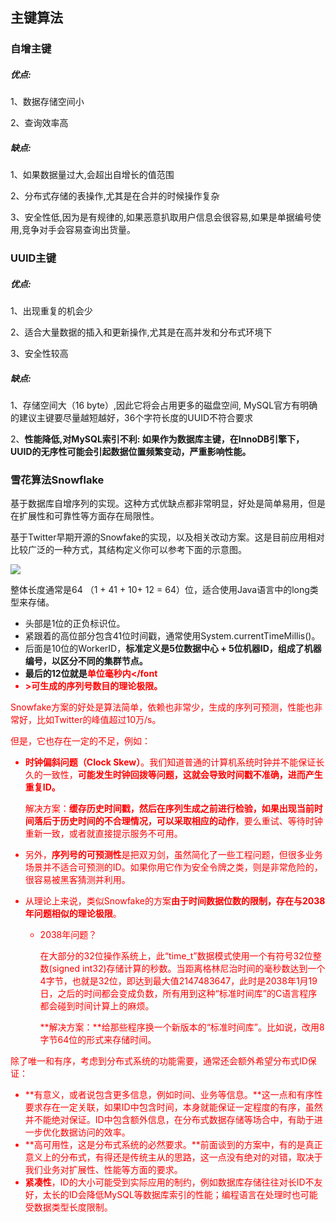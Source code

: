 ## 主键算法

### 自增主键

##### 优点:

1、数据存储空间小

2、查询效率高

##### 缺点:

1、如果数据量过大,会超出自增长的值范围

2、分布式存储的表操作,尤其是在合并的时候操作复杂

3、安全性低,因为是有规律的,如果恶意扒取用户信息会很容易,如果是单据编号使用,竞争对手会容易查询出货量。

### UUID主键

##### 优点:

1、出现重复的机会少

2、适合大量数据的插入和更新操作,尤其是在高并发和分布式环境下

3、安全性较高

##### 缺点:

1、存储空间大（16 byte）,因此它将会占用更多的磁盘空间, MySQL官方有明确的建议主键要尽量越短越好，36个字符长度的UUID不符合要求

2、**性能降低,对MySQL索引不利: 如果作为数据库主键，在InnoDB引擎下，UUID的无序性可能会引起数据位置频繁变动，严重影响性能。**

### 雪花算法Snowflake

基于数据库自增序列的实现。这种方式优缺点都非常明显，好处是简单易用，但是在扩展性和可靠性等方面存在局限性。

基于Twitter早期开源的Snowfake的实现，以及相关改动方案。这是目前应用相对比较广泛的一种方式，其结构定义你可以参考下面的示意图。

![](D:\Work\TyporaNotes\note\微服务\分布式\pict\1-1.jpg)

整体长度通常是64 （1 + 41 + 10+ 12 = 64）位，适合使用Java语言中的long类型来存储。

* 头部是1位的正负标识位。
* 紧跟着的高位部分包含41位时间戳，通常使用System.currentTimeMillis()。
* 后面是10位的WorkerID，**标准定义是5位数据中心 + 5位机器ID，组成了机器编号，以区分不同的集群节点。**
* **最后的12位就是<font color=red>单位毫秒内</font**
* **>可生成的序列号数目的理论极限。**

Snowfake方案的好处是算法简单，依赖也非常少，生成的序列可预测，性能也非常好，比如Twitter的峰值超过10万/s。

但是，它也存在一定的不足，例如：

* **时钟偏斜问题（Clock Skew）**。我们知道普通的计算机系统时钟并不能保证长久的一致性，**可能发生时钟回拨等问题，这就会导致时间戳不准确，进而产生重复ID。**

  解决方案：**缓存历史时间戳，然后在序列生成之前进行检验，如果出现当前时间落后于历史时间的不合理情况，可以采取相应的动作**，要么重试、等待时钟重新一致，或者就直接提示服务不可用。

* 另外，**序列号的可预测性**是把双刃剑，虽然简化了一些工程问题，但很多业务场景并不适合可预测的ID。如果你用它作为安全令牌之类，则是非常危险的，很容易被黑客猜测并利用。

* 从理论上来说，类似Snowfake的方案**由于时间数据位数的限制，存在与2038年问题相似的理论极限**。

  * 2038年问题？

    在大部分的32位操作系统上，此“time_t”数据模式使用一个有符号32位整数(signed int32)存储计算的秒数。当距离格林尼治时间的毫秒数达到一个4字节，也就是32位，即达到最大值2147483647，此时是2038年1月19日，之后的时间都会变成负数，所有用到这种“标准时间库”的C语言程序都会碰到时间计算上的麻烦。

    **解决方案：**给那些程序换一个新版本的“标准时间库”。比如说，改用8字节64位的形式来存储时间。

除了唯一和有序，考虑到分布式系统的功能需要，通常还会额外希望分布式ID保证：

* **有意义，或者说包含更多信息，例如时间、业务等信息。**这一点和有序性要求存在一定关联，如果ID中包含时间，本身就能保证一定程度的有序，虽然并不能绝对保证。ID中包含额外信息，在分布式数据存储等场合中，有助于进一步优化数据访问的效率。
* **高可用性，这是分布式系统的必然要求。**前面谈到的方案中，有的是真正意义上的分布式，有得还是传统主从的思路，这一点没有绝对的对错，取决于我们业务对扩展性、性能等方面的要求。
* **紧凑性**，ID的大小可能受到实际应用的制约，例如数据库存储往往对长ID不友好，太长的ID会降低MySQL等数据库索引的性能；编程语言在处理时也可能受数据类型长度限制。